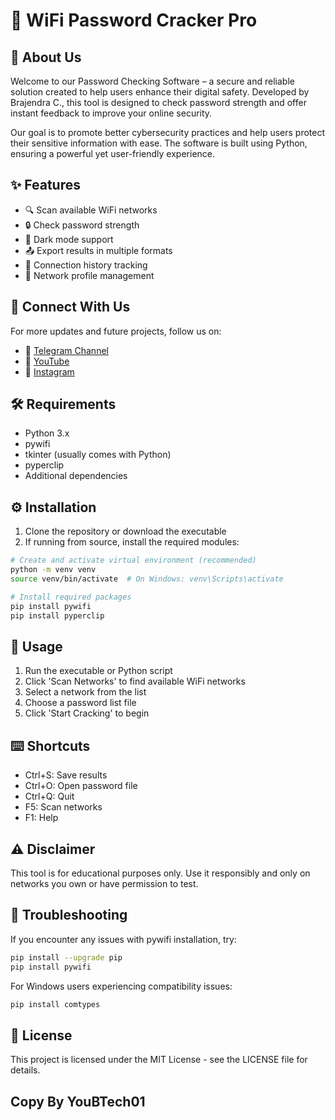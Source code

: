 # 🔐 WiFi Password Cracker Pro

## 👋 About Us
Welcome to our Password Checking Software – a secure and reliable solution created to help users enhance their digital safety. Developed by Brajendra C., this tool is designed to check password strength and offer instant feedback to improve your online security.

Our goal is to promote better cybersecurity practices and help users protect their sensitive information with ease. The software is built using Python, ensuring a powerful yet user-friendly experience.

## ✨ Features
- 🔍 Scan available WiFi networks
- 🔒 Check password strength
- 🌙 Dark mode support
- 📤 Export results in multiple formats
- 📝 Connection history tracking
- 💾 Network profile management

## 🤝 Connect With Us
For more updates and future projects, follow us on:

- 📱 [Telegram Channel](https://t.me/hackmeofficalchannel)
- 🎥 [YouTube](http://www.youtube.com/@youmyhost)
- 📸 [Instagram](https://instagram.com/ganesh_son_)

## 🛠️ Requirements
- Python 3.x
- pywifi
- tkinter (usually comes with Python)
- pyperclip
- Additional dependencies

## ⚙️ Installation
1. Clone the repository or download the executable
2. If running from source, install the required modules:
```bash
# Create and activate virtual environment (recommended)
python -m venv venv
source venv/bin/activate  # On Windows: venv\Scripts\activate

# Install required packages
pip install pywifi
pip install pyperclip
```

## 🚀 Usage
1. Run the executable or Python script
2. Click 'Scan Networks' to find available WiFi networks
3. Select a network from the list
4. Choose a password list file
5. Click 'Start Cracking' to begin

## ⌨️ Shortcuts
- Ctrl+S: Save results
- Ctrl+O: Open password file
- Ctrl+Q: Quit
- F5: Scan networks
- F1: Help

## ⚠️ Disclaimer
This tool is for educational purposes only. Use it responsibly and only on networks you own or have permission to test.

## 🐛 Troubleshooting
If you encounter any issues with pywifi installation, try:
```bash
pip install --upgrade pip
pip install pywifi
```

For Windows users experiencing compatibility issues:
```bash
pip install comtypes
```

## 📄 License
This project is licensed under the MIT License - see the LICENSE file for details.

## Copy By YouBTech01
